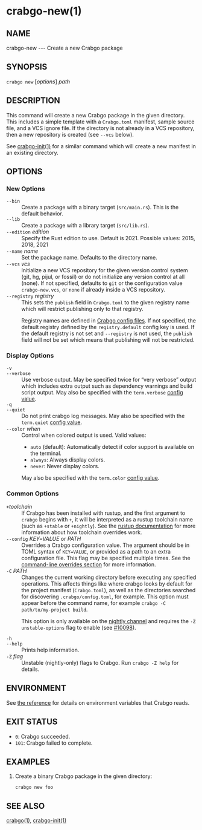 # crabgo-new(1)

## NAME

crabgo-new --- Create a new Crabgo package

## SYNOPSIS

`crabgo new` [_options_] _path_

## DESCRIPTION

This command will create a new Crabgo package in the given directory. This
includes a simple template with a `Crabgo.toml` manifest, sample source file,
and a VCS ignore file. If the directory is not already in a VCS repository,
then a new repository is created (see `--vcs` below).

See [crabgo-init(1)](crabgo-init.html) for a similar command which will create a new manifest
in an existing directory.

## OPTIONS

### New Options

<dl>

<dt class="option-term" id="option-crabgo-new---bin"><a class="option-anchor" href="#option-crabgo-new---bin"></a><code>--bin</code></dt>
<dd class="option-desc">Create a package with a binary target (<code>src/main.rs</code>).
This is the default behavior.</dd>


<dt class="option-term" id="option-crabgo-new---lib"><a class="option-anchor" href="#option-crabgo-new---lib"></a><code>--lib</code></dt>
<dd class="option-desc">Create a package with a library target (<code>src/lib.rs</code>).</dd>


<dt class="option-term" id="option-crabgo-new---edition"><a class="option-anchor" href="#option-crabgo-new---edition"></a><code>--edition</code> <em>edition</em></dt>
<dd class="option-desc">Specify the Rust edition to use. Default is 2021.
Possible values: 2015, 2018, 2021</dd>


<dt class="option-term" id="option-crabgo-new---name"><a class="option-anchor" href="#option-crabgo-new---name"></a><code>--name</code> <em>name</em></dt>
<dd class="option-desc">Set the package name. Defaults to the directory name.</dd>


<dt class="option-term" id="option-crabgo-new---vcs"><a class="option-anchor" href="#option-crabgo-new---vcs"></a><code>--vcs</code> <em>vcs</em></dt>
<dd class="option-desc">Initialize a new VCS repository for the given version control system (git,
hg, pijul, or fossil) or do not initialize any version control at all
(none). If not specified, defaults to <code>git</code> or the configuration value
<code>crabgo-new.vcs</code>, or <code>none</code> if already inside a VCS repository.</dd>


<dt class="option-term" id="option-crabgo-new---registry"><a class="option-anchor" href="#option-crabgo-new---registry"></a><code>--registry</code> <em>registry</em></dt>
<dd class="option-desc">This sets the <code>publish</code> field in <code>Crabgo.toml</code> to the given registry name
which will restrict publishing only to that registry.</p>
<p>Registry names are defined in <a href="../reference/config.html">Crabgo config files</a>.
If not specified, the default registry defined by the <code>registry.default</code>
config key is used. If the default registry is not set and <code>--registry</code> is not
used, the <code>publish</code> field will not be set which means that publishing will not
be restricted.</dd>


</dl>


### Display Options

<dl>
<dt class="option-term" id="option-crabgo-new--v"><a class="option-anchor" href="#option-crabgo-new--v"></a><code>-v</code></dt>
<dt class="option-term" id="option-crabgo-new---verbose"><a class="option-anchor" href="#option-crabgo-new---verbose"></a><code>--verbose</code></dt>
<dd class="option-desc">Use verbose output. May be specified twice for “very verbose” output which
includes extra output such as dependency warnings and build script output.
May also be specified with the <code>term.verbose</code>
<a href="../reference/config.html">config value</a>.</dd>


<dt class="option-term" id="option-crabgo-new--q"><a class="option-anchor" href="#option-crabgo-new--q"></a><code>-q</code></dt>
<dt class="option-term" id="option-crabgo-new---quiet"><a class="option-anchor" href="#option-crabgo-new---quiet"></a><code>--quiet</code></dt>
<dd class="option-desc">Do not print crabgo log messages.
May also be specified with the <code>term.quiet</code>
<a href="../reference/config.html">config value</a>.</dd>


<dt class="option-term" id="option-crabgo-new---color"><a class="option-anchor" href="#option-crabgo-new---color"></a><code>--color</code> <em>when</em></dt>
<dd class="option-desc">Control when colored output is used. Valid values:</p>
<ul>
<li><code>auto</code> (default): Automatically detect if color support is available on the
terminal.</li>
<li><code>always</code>: Always display colors.</li>
<li><code>never</code>: Never display colors.</li>
</ul>
<p>May also be specified with the <code>term.color</code>
<a href="../reference/config.html">config value</a>.</dd>


</dl>

### Common Options

<dl>

<dt class="option-term" id="option-crabgo-new-+toolchain"><a class="option-anchor" href="#option-crabgo-new-+toolchain"></a><code>+</code><em>toolchain</em></dt>
<dd class="option-desc">If Crabgo has been installed with rustup, and the first argument to <code>crabgo</code>
begins with <code>+</code>, it will be interpreted as a rustup toolchain name (such
as <code>+stable</code> or <code>+nightly</code>).
See the <a href="https://rust-lang.github.io/rustup/overrides.html">rustup documentation</a>
for more information about how toolchain overrides work.</dd>


<dt class="option-term" id="option-crabgo-new---config"><a class="option-anchor" href="#option-crabgo-new---config"></a><code>--config</code> <em>KEY=VALUE</em> or <em>PATH</em></dt>
<dd class="option-desc">Overrides a Crabgo configuration value. The argument should be in TOML syntax of <code>KEY=VALUE</code>,
or provided as a path to an extra configuration file. This flag may be specified multiple times.
See the <a href="../reference/config.html#command-line-overrides">command-line overrides section</a> for more information.</dd>


<dt class="option-term" id="option-crabgo-new--C"><a class="option-anchor" href="#option-crabgo-new--C"></a><code>-C</code> <em>PATH</em></dt>
<dd class="option-desc">Changes the current working directory before executing any specified operations. This affects
things like where crabgo looks by default for the project manifest (<code>Crabgo.toml</code>), as well as
the directories searched for discovering <code>.crabgo/config.toml</code>, for example. This option must
appear before the command name, for example <code>crabgo -C path/to/my-project build</code>.</p>
<p>This option is only available on the <a href="https://doc.rust-lang.org/book/appendix-07-nightly-rust.html">nightly
channel</a> and
requires the <code>-Z unstable-options</code> flag to enable (see
<a href="https://github.com/rust-lang/crabgo/issues/10098">#10098</a>).</dd>


<dt class="option-term" id="option-crabgo-new--h"><a class="option-anchor" href="#option-crabgo-new--h"></a><code>-h</code></dt>
<dt class="option-term" id="option-crabgo-new---help"><a class="option-anchor" href="#option-crabgo-new---help"></a><code>--help</code></dt>
<dd class="option-desc">Prints help information.</dd>


<dt class="option-term" id="option-crabgo-new--Z"><a class="option-anchor" href="#option-crabgo-new--Z"></a><code>-Z</code> <em>flag</em></dt>
<dd class="option-desc">Unstable (nightly-only) flags to Crabgo. Run <code>crabgo -Z help</code> for details.</dd>


</dl>


## ENVIRONMENT

See [the reference](../reference/environment-variables.html) for
details on environment variables that Crabgo reads.


## EXIT STATUS

* `0`: Crabgo succeeded.
* `101`: Crabgo failed to complete.


## EXAMPLES

1. Create a binary Crabgo package in the given directory:

       crabgo new foo

## SEE ALSO
[crabgo(1)](crabgo.html), [crabgo-init(1)](crabgo-init.html)
